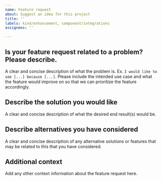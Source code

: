 ```yaml
---
name: Feature request
about: Suggest an idea for this project
title: ''
labels: kind/enhancement, component/integrations
assignees: ''

---
```


## Is your feature request related to a problem? Please describe.

A clear and concise description of what the problem is. Ex. `I would like to see [...] because [...]`.
Please include the intended use case and what the feature would improve on so that we can prioritize
the feature accordingly.

## Describe the solution you would like

A clear and concise description of what the desired end result(s) would be.

## Describe alternatives you have considered

A clear and concise description of any alternative solutions or features that may be related to this that
you have considered.

## Additional context

Add any other context information about the feature request here.

